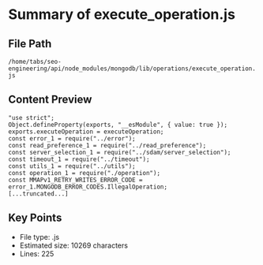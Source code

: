 # Summary of execute_operation.js
  
## File Path
`/home/tabs/seo-engineering/api/node_modules/mongodb/lib/operations/execute_operation.js`

## Content Preview
```
"use strict";
Object.defineProperty(exports, "__esModule", { value: true });
exports.executeOperation = executeOperation;
const error_1 = require("../error");
const read_preference_1 = require("../read_preference");
const server_selection_1 = require("../sdam/server_selection");
const timeout_1 = require("../timeout");
const utils_1 = require("../utils");
const operation_1 = require("./operation");
const MMAPv1_RETRY_WRITES_ERROR_CODE = error_1.MONGODB_ERROR_CODES.IllegalOperation;
[...truncated...]
```

## Key Points
- File type: .js
- Estimated size: 10269 characters
- Lines: 225

